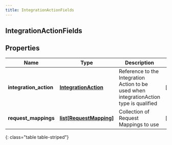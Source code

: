 ```yaml
---
title: IntegrationActionFields
---
```

## IntegrationActionFields

## Properties

|Name | Type | Description | Notes|
|------------ | ------------- | ------------- | -------------|
| **integration_action** | [**IntegrationAction**](IntegrationAction.html) | Reference to the Integration Action to be used when integrationAction type is qualified | [optional] |
| **request_mappings** | [**list[RequestMapping]**](RequestMapping.html) | Collection of Request Mappings to use | [optional] |
{: class="table table-striped"}


